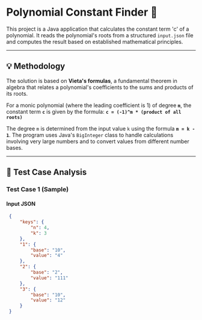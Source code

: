 # Polynomial Constant Finder 🧮

This project is a Java application that calculates the constant term 'c' of a polynomial. It reads the polynomial's roots from a structured `input.json` file and computes the result based on established mathematical principles.

---
## 💡 Methodology

The solution is based on **Vieta's formulas**, a fundamental theorem in algebra that relates a polynomial's coefficients to the sums and products of its roots.

For a monic polynomial (where the leading coefficient is 1) of degree **`m`**, the constant term **`c`** is given by the formula:
**`c = (-1)^m * (product of all roots)`**

The degree `m` is determined from the input value `k` using the formula **`m = k - 1`**. The program uses Java's `BigInteger` class to handle calculations involving very large numbers and to convert values from different number bases.

---
## 🧪 Test Case Analysis

### Test Case 1 (Sample)

#### Input JSON
```json
 {
     "keys": {
         "n": 4,
         "k": 3
     },
     "1": {
         "base": "10",
         "value": "4"
     },
     "2": {
         "base": "2",
         "value": "111"
     },
     "3": {
         "base": "10",
         "value": "12"
     }
 }
